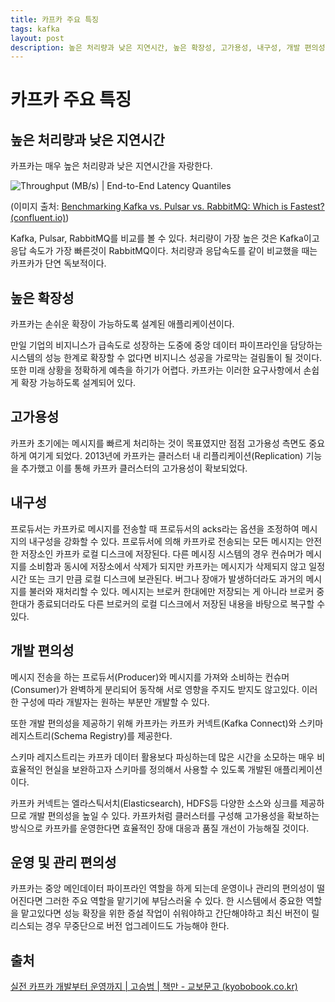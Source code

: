 ```yaml
---
title: 카프카 주요 특징
tags: kafka
layout: post
description: 높은 처리량과 낮은 지연시간, 높은 확장성, 고가용성, 내구성, 개발 편의성, 운영 및 관리 편의상
---
```


# 카프카 주요 특징

## 높은 처리량과 낮은 지연시간

카프카는 매우 높은 처리량과 낮은 지연시간을 자랑한다.

![Throughput (MB/s) | End-to-End Latency Quantiles](https://cdn.confluent.io/wp-content/uploads/throughput-and-latency-quantiles.png)

(이미지 출처: [Benchmarking Kafka vs. Pulsar vs. RabbitMQ: Which is Fastest? (confluent.io)](https://www.confluent.io/blog/kafka-fastest-messaging-system/))

Kafka, Pulsar, RabbitMQ를 비교를 볼 수 있다. 처리량이 가장 높은 것은 Kafka이고 응답 속도가 가장 빠른것이 RabbitMQ이다. 처리량과 응답속도를 같이 비교했을 때는 카프카가 단연 독보적이다.

## 높은 확장성

카프카는 손쉬운 확장이 가능하도록 설계된 애플리케이션이다.

만일 기업의 비지니스가 급속도로 성장하는 도중에 중앙 데이터 파이프라인을 담당하는 시스템의 성능 한계로 확장할 수 없다면 비지니스 성공을 가로막는 걸림돌이 될 것이다.  또한 미래 상황을 정확하게 예측을 하기가 어렵다. 카프카는 이러한 요구사항에서 손쉽게 확장 가능하도록 설계되어 있다.

## 고가용성

카프카 초기에는 메시지를 빠르게 처리하는 것이 목표였지만 점점 고가용성 측면도 중요하게 여기게 되었다. 2013년에 카프카는 클러스터 내 리플리케이션(Replication) 기능을 추가했고 이를 통해 카프카 클러스터의 고가용성이 확보되었다.

## 내구성

프로듀서는 카프카로 메시지를 전송할 때 프로듀서의 acks라는 옵션을 조정하여 메시지의 내구성을 강화할 수 있다. 프로듀서에 의해 카프카로 전송되는 모든 메시지는 안전한 저장소인 카프카 로컬 디스크에 저장된다. 다른 메시징 시스템의 경우 컨슈머가 메시지를 소비함과 동시에 저장소에서 삭제가 되지만 카프카는 메시지가 삭제되지 않고 일정 시간 또는 크기 만큼 로컬 디스크에 보관된다. 버그나 장애가 발생하더라도 과거의 메시지를 불러와 재처리할 수 있다. 메시지는 브로커 한대에만 저장되는 게 아니라 브로커 중 한대가 종료되더라도 다른 브로커의 로컬 디스크에서 저장된 내용을 바탕으로 복구할 수 있다.

## 개발 편의성

메시지 전송을 하는 프로듀서(Producer)와 메시지를 가져와 소비하는 컨슈머(Consumer)가 완벽하게 분리되어 동작해 서로 영향을 주지도 받지도 않고있다. 이러한 구성에 따라 개발자는 원하는 부분만 개발할 수 있다.

또한 개발 편의성을 제공하기 위해 카프카는 카프카 커넥트(Kafka Connect)와 스키마 레지스트리(Schema Registry)를 제공한다. 

스키마 레지스트리는 카프카 데이터 활용보다 파싱하는데 많은 시간을 소모하는 매우 비효율적인 현실을 보완하고자 스키마를 정의해서 사용할 수 있도록 개발된 애플리케이션이다.

카프카 커넥트는 엘라스틱서치(Elasticsearch), HDFS등 다양한 소스와 싱크를 제공하므로 개발 편의성을 높일 수 있다. 카프카처럼 클러스터를 구성해 고가용성을 확보하는 방식으로 카프카를 운영한다면 효율적인 장애 대응과 품질 개선이 가능해질 것이다.

## 운영 및 관리 편의성

카프카는 중앙 메인데이터 파이프라인 역할을 하게 되는데 운영이나 관리의 편의성이 떨어진다면 그러한 주요 역할을 맡기기에 부담스러울 수 있다. 한 시스템에서 중요한 역할을 맡고있다면 성능 확장을 위한 증설 작업이 쉬워야하고 간단해야하고 최신 버전이 릴리스되는 경우 무중단으로 버전 업그레이드도 가능해야 한다.

## 출처

[실전 카프카 개발부터 운영까지 | 고승범 | 책만 - 교보문고 (kyobobook.co.kr)](http://www.kyobobook.co.kr/product/detailViewKor.laf?mallGb=KOR&ejkGb=KOR&barcode=9791189909345)